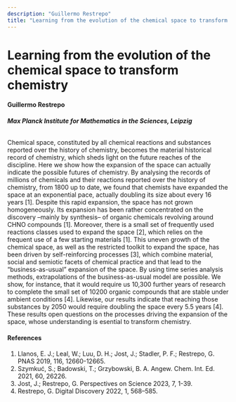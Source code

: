 ```yaml
---
description: "Guillermo Restrepo"
title: "Learning from the evolution of the chemical space to transform chemistry"
---
```


# Learning from the evolution of the chemical space to transform chemistry

#### Guillermo Restrepo

##### Max Planck Institute for Mathematics in the Sciences, Leipzig

###### 


Chemical space, constituted by all chemical reactions and substances reported over the history of chemistry, becomes the material historical record of chemistry, which sheds light on the future reaches of the discipline. Here we show how the expansion of the space can actually indicate the possible futures of chemistry. By analysing the records of millions of chemicals and their reactions reported over the history of chemistry, from 1800 up to date, we found that chemists have expanded the space at an exponential pace, actually doubling its size about every 16 years [1]. Despite this rapid expansion, the space has not grown homogeneously. Its expansion has been rather concentrated on the discovery –mainly by synthesis– of organic chemicals revolving around CHNO compounds [1]. Moreover, there is a small set of frequently used reactions classes used to expand the space [2], which relies on the frequent use of a few starting materials [1]. This uneven growth of the chemical space, as well as the restricted toolkit to expand the space, has been driven by self-reinforcing processes [3], which combine material, social and semiotic facets of chemical practice and that lead to the “business-as-usual” expansion of the space. By using time series analysis methods, extrapolations of the business-as-usual model are possible. We show, for instance, that it would require us 10,300 further years of research to complete the small set of 10200 organic compounds that are stable under ambient conditions [4]. Likewise, our results indicate that reaching those substances by 2050 would require doubling the space every 5.5 years [4]. These results open questions on the processes driving the expansion of the space, whose understanding is esential to transform chemistry.

#### References
1. Llanos, E. J.; Leal, W.; Luu, D. H.; Jost, J.; Stadler, P. F.; Restrepo, G. PNAS 2019, 116, 12660-12665.
2. Szymkuć, S.; Badowski, T.; Grzybowski, B. A. Angew. Chem. Int. Ed. 2021, 60, 26226.
3. Jost, J.; Restrepo, G. Perspectives on Science 2023, 7, 1-39.
4. Restrepo, G. Digital Discovery 2022, 1, 568–585.
